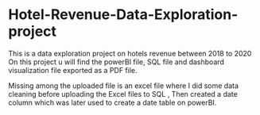 # Hotel-Revenue-Data-Exploration-project

This is a data exploration project on hotels revenue between 2018 to 2020
On this project u will find the powerBI file, SQL file and dashboard visualization file exported as a PDF file.

Missing among the uploaded file is an excel file where I did some data cleaning before uploading the Excel files to SQL
, Then created a date column which was later used to create a date table on powerBI. 
